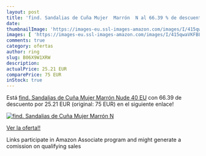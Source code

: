```yaml
---
layout: post
title: 'find. Sandalias de Cuña Mujer  Marrón  N al 66.39 % de descuento'
date: 
thumbnailImage: 'https://images-eu.ssl-images-amazon.com/images/I/415qwaVKFBL._SL200_.jpg'
images: [ 'https://images-eu.ssl-images-amazon.com/images/I/415qwaVKFBL._SL200_.jpg' ]
comments: true
category: ofertas
author: ring
slug: B06X9W1XRW
description:
actualPrice: 25.21 EUR
comparePrice: 75 EUR
inStock: true
---
```


Está [find. Sandalias de Cuña Mujer  Marrón  Nude   40 EU](https://www.amazon.es/dp/B06X9W1XRW/?tag=tolees-21) con 66.39 de descuento por 25.21 EUR (original: 75 EUR) en el siguiente enlace!

[![find. Sandalias de Cuña Mujer  Marrón  N](https://images-eu.ssl-images-amazon.com/images/I/415qwaVKFBL._SL200_.jpg)](https://www.amazon.es/dp/B06X9W1XRW/?tag=tolees-21)

[Ver la oferta!!](https://www.amazon.es/dp/B06X9W1XRW/?tag=tolees-21)

Links participate in Amazon Associate program and might generate a comission on qualifying sales


